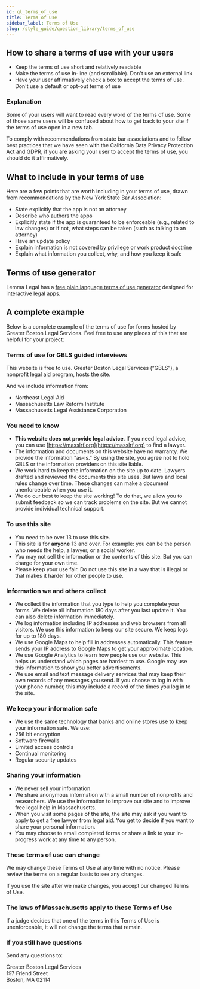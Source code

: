 ```yaml
---
id: ql_terms_of_use
title: Terms of Use
sidebar_label: Terms of Use
slug: /style_guide/question_library/terms_of_use
---
```


## How to share a terms of use with your users

* Keep the terms of use short and relatively readable
* Make the terms of use in-line (and scrollable). Don't use an external link
* Have your user affirmatively check a box to accept the terms of use. Don't use a default or opt-out terms of use

### Explanation

Some of your users will want to read every word of the terms of use. Some of those same users will be confused about how to get back to your site if the terms of use open in a new tab.

To comply with recommendations from state bar associations and to follow best practices that we have seen with the California Data Privacy Protection Act and GDPR, if you are asking your user to accept the terms of use, you should do it affirmatively.

## What to include in your terms of use

Here are a few points that are worth including in your terms of use, drawn from
recommendations by the New York State Bar Association:

* State explicitly that the app is not an attorney
* Describe who authors the apps
* Explicitly state if the app is guaranteed to be enforceable (e.g., related to law changes) or if not, what steps can be taken (such as talking to an attorney)
* Have an update policy
* Explain information is not covered by privilege or work product doctrine
* Explain what information you collect, why, and how you keep it safe

## Terms of use generator

Lemma Legal has a [free plain language terms of use generator](https://interviews.lemmalegal.com/run/terms_and_conditions/#/1) designed for interactive legal apps.

## A complete example

Below is a complete example of the terms of use for forms hosted by
Greater Boston Legal Services. Feel free to use any pieces of this
that are helpful for your project:

### Terms of use for GBLS guided interviews

  This website is free to use. Greater Boston Legal Services (“GBLS”), a nonprofit legal aid program, hosts the site.

  And we include information from:

  * Northeast Legal Aid
  * Massachusetts Law Reform Institute
  * Massachusetts Legal Assistance Corporation

  <h3 class="h5">You need to know</h3>

  * **This website does not provide legal advice**. If you need legal advice, you can use [https://masslrf.org](https://masslrf.org) to find a lawyer.
  * The information and documents on this website have no warranty. We provide the information “as-is.” By using the site, you agree not to hold GBLS or the information providers on this site liable.
  * We work hard to keep the information on the site up to date. Lawyers drafted and reviewed the documents this site uses. But laws and local rules change over time. These changes can make a document unenforceable when you use it.
  * We do our best to keep the site working! To do that, we allow you to submit feedback so we can track problems on the site. But we cannot provide individual technical support.

  <h3 class="h5">To use this site</h3>

  * You need to be over 13 to use this site.
  * This site is for **anyone** 13 and over. For example: you can be the person who needs the help, a lawyer, or a social worker.
  * You may not sell the information or the contents of this site. But you can charge for your own time.
  * Please keep your use fair. Do not use this site in a way that is illegal or that makes it harder for other people to use.

  <h3 class="h5">Information we and others collect</h3>

  * We collect the information that you type to help you complete your forms. We delete all information 180 days after you last update it. You can also delete information immediately.
  * We log information including IP addresses and web browsers from all visitors. We use this information to keep our site secure. We keep logs for up to 180 days.
  * We use Google Maps to help fill in addresses automatically. This feature sends your IP address to Google Maps to get your approximate location.
  * We use Google Analytics to learn how people use our website. This helps us understand which pages are hardest to use. Google may use this information to show you better advertisements.
  * We use email and text message delivery services that may keep their own records of any messages you send. If you choose to log in with your phone number, this may include a record of the times you log in to the site.

  <h3 class="h5">We keep your information safe</h3>

  * We use the same technology that banks and online stores use to keep your information safe. We use:
  * 256 bit encryption
  * Software firewalls
  * Limited access controls
  * Continual monitoring
  * Regular security updates

  <h3 class="h5">Sharing your information</h3>

  * We never sell your information.
  * We share anonymous information with a small number of nonprofits and researchers. We use the information to improve our site and to improve free legal help in Massachusetts.
  * When you visit some pages of the site, the site may ask if you want to apply to get a free lawyer from legal aid. You get to decide if you want to share your personal information.
  * You may choose to email completed forms or share a link to your in-progress work at any time to any person.

  <h3 class="h5">These terms of use can change</h3>

  We may change these Terms of Use at any time with no notice. Please review the terms on a regular basis to see any changes.

  If you use the site after we make changes, you accept our changed Terms of Use.

  <h3 class="h5">The laws of Massachusetts apply to these Terms of Use</h3>

  If a judge decides that one of the terms in this Terms of Use is unenforceable, it will not change the terms that remain.

  <h3 class="h5">If you still have questions</h3>

  Send any questions to:

  Greater Boston Legal Services  
  197 Friend Street  
  Boston, MA 02114